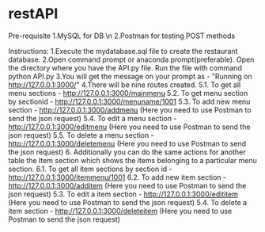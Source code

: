 # restAPI

Pre-requisite
1.MySQL for DB \n
2.Postman for testing POST methods 


Instructions:
1.Execute the mydatabase.sql file to create the restaurant database.
2.Open command prompt or anaconda prompt(preferable). Open the directory where you have the API.py file. Run the file with command python API.py
3.You will get the message on your prompt as - "Running on http://127.0.0.1:3000/"
4.There will be nine routes created.
5.1. To get all menu sections - http://127.0.0.1:3000/mainmenu
5.2. To get menu section by sectionid - http://127.0.0.1:3000/menuname/1001
5.3. To add new menu section - http://127.0.0.1:3000/addmenu (Here you need to use Postman to send the json request)
5.4. To edit a menu section - http://127.0.0.1:3000/editmenu (Here you need to use Postman to send the json request)
5.5. To delete a menu section - http://127.0.0.1:3000/deletemenu (Here you need to use Postman to send the json request)
6. Additionally you can do the same actions for another table the Item section which shows the items belonging to a particular menu section.
6.1. To get all item sections by section id - http://127.0.0.1:3000/itemmenu/1001
6.2. To add new item section - http://127.0.0.1:3000/additem (Here you need to use Postman to send the json request)
5.3. To edit a item section - http://127.0.0.1:3000/edititem (Here you need to use Postman to send the json request)
5.4. To delete a item section - http://127.0.0.1:3000/deleteitem (Here you need to use Postman to send the json request)
